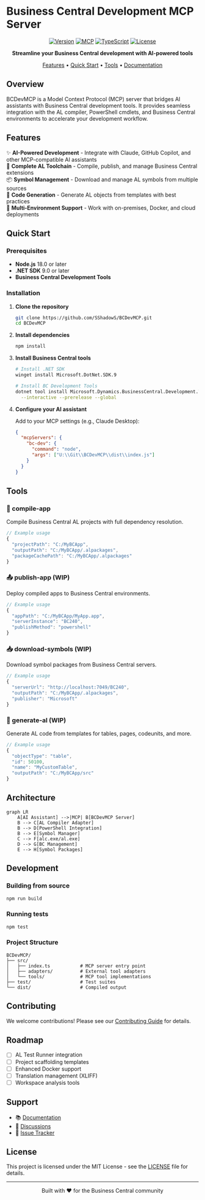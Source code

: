 # Business Central Development MCP Server

<div align="center">

[![Version](https://img.shields.io/badge/version-0.3.0-blue.svg)](https://github.com/SShadowS/BCDevMCP)
[![MCP](https://img.shields.io/badge/MCP-Compatible-green.svg)](https://modelcontextprotocol.io)
[![TypeScript](https://img.shields.io/badge/TypeScript-5.0+-blue.svg)](https://www.typescriptlang.org/)
[![License](https://img.shields.io/badge/license-MIT-purple.svg)](LICENSE)

**Streamline your Business Central development with AI-powered tools**

[Features](#features) • [Quick Start](#quick-start) • [Tools](#tools) • [Documentation](#documentation)

</div>

## Overview

BCDevMCP is a Model Context Protocol (MCP) server that bridges AI assistants with Business Central development tools. It provides seamless integration with the AL compiler, PowerShell cmdlets, and Business Central environments to accelerate your development workflow.

## Features

✨ **AI-Powered Development** - Integrate with Claude, GitHub Copilot, and other MCP-compatible AI assistants  
🔧 **Complete AL Toolchain** - Compile, publish, and manage Business Central extensions  
📦 **Symbol Management** - Download and manage AL symbols from multiple sources  
🚀 **Code Generation** - Generate AL objects from templates with best practices  
🔄 **Multi-Environment Support** - Work with on-premises, Docker, and cloud deployments  

## Quick Start

### Prerequisites

- **Node.js** 18.0 or later
- **.NET SDK** 9.0 or later
- **Business Central Development Tools**

### Installation

1. **Clone the repository**

   ```bash
   git clone https://github.com/SShadowS/BCDevMCP.git
   cd BCDevMCP
   ```

2. **Install dependencies**

   ```bash
   npm install
   ```

3. **Install Business Central tools**

   ```bash
   # Install .NET SDK
   winget install Microsoft.DotNet.SDK.9

   # Install BC Development Tools
   dotnet tool install Microsoft.Dynamics.BusinessCentral.Development.Tools \
     --interactive --prerelease --global
   ```

4. **Configure your AI assistant**

   Add to your MCP settings (e.g., Claude Desktop):

   ```json
   {
     "mcpServers": {
       "bc-dev": {
         "command": "node",
         "args": ["U:\\Git\\BCDevMCP\\dist\\index.js"]
       }
     }
   }
   ```

## Tools

### 🔨 compile-app

Compile Business Central AL projects with full dependency resolution.

```typescript
// Example usage
{
  "projectPath": "C:/MyBCApp",
  "outputPath": "C:/MyBCApp/.alpackages",
  "packageCachePath": "C:/MyBCApp/.alpackages"
}
```

### 📤 publish-app (WIP)

Deploy compiled apps to Business Central environments.

```typescript
// Example usage
{
  "appPath": "C:/MyBCApp/MyApp.app",
  "serverInstance": "BC240",
  "publishMethod": "powershell"
}
```

### 📥 download-symbols (WIP)

Download symbol packages from Business Central servers.

```typescript
// Example usage
{
  "serverUrl": "http://localhost:7049/BC240",
  "outputPath": "C:/MyBCApp/.alpackages",
  "publisher": "Microsoft"
}
```

### 🎯 generate-al (WIP)

Generate AL code from templates for tables, pages, codeunits, and more.

```typescript
// Example usage
{
  "objectType": "table",
  "id": 50100,
  "name": "MyCustomTable",
  "outputPath": "C:/MyBCApp/src"
}
```

## Architecture

```mermaid
graph LR
    A[AI Assistant] -->|MCP| B[BCDevMCP Server]
    B --> C[AL Compiler Adapter]
    B --> D[PowerShell Integration]
    B --> E[Symbol Manager]
    C --> F[alc.exe/al.exe]
    D --> G[BC Management]
    E --> H[Symbol Packages]
```

## Development

### Building from source

```bash
npm run build
```

### Running tests

```bash
npm test
```

### Project Structure

```graph
BCDevMCP/
├── src/
│   ├── index.ts           # MCP server entry point
│   ├── adapters/          # External tool adapters
│   └── tools/             # MCP tool implementations
├── test/                  # Test suites
└── dist/                  # Compiled output
```

## Contributing

We welcome contributions! Please see our [Contributing Guide](CONTRIBUTING.md) for details.

## Roadmap

- [ ] AL Test Runner integration
- [ ] Project scaffolding templates
- [ ] Enhanced Docker support
- [ ] Translation management (XLIFF)
- [ ] Workspace analysis tools

## Support

- 📚 [Documentation](docs/)
- 💬 [Discussions](https://github.com/SShadowS/BCDevMCP/discussions)
- 🐛 [Issue Tracker](https://github.com/SShadowS/BCDevMCP/issues)

## License

This project is licensed under the MIT License - see the [LICENSE](LICENSE) file for details.

---

<div align="center">
Built with ❤️ for the Business Central community
</div>
